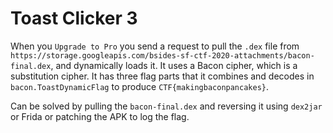 # Toast Clicker 3
When you `Upgrade to Pro` you send a request to pull the `.dex` file from `https://storage.googleapis.com/bsides-sf-ctf-2020-attachments/bacon-final.dex`, and dynamically loads it. It uses a Bacon cipher, which is a substitution cipher. It has three flag parts that it combines and decodes in `bacon.ToastDynamicFlag` to produce `CTF{makingbaconpancakes}`.

Can be solved by pulling the `bacon-final.dex` and reversing it using `dex2jar` or Frida or patching the APK to log the flag.